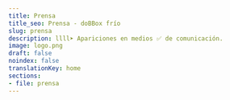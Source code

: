 ```yaml
---
title: Prensa
title_seo: Prensa - doBBox frío
slug: prensa
description: llll➤ Apariciones en medios ✅ de comunicación.
image: logo.png
draft: false
noindex: false
translationKey: home
sections:
- file: prensa
---
```

